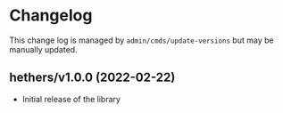 Changelog
=========

This change log is managed by `admin/cmds/update-versions` but may be manually updated.


hethers/v1.0.0 (2022-02-22)
--------------------------------

  - Initial release of the library